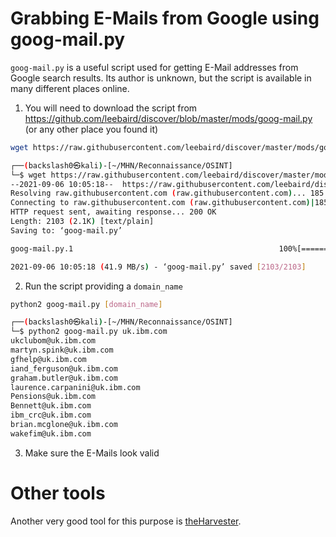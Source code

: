 # Grabbing E-Mails from Google using goog-mail.py
`goog-mail.py` is a useful script used for getting E-Mail addresses from Google search results. Its author is unknown, but the script is available in many different places online.
1. You will need to download the script from https://github.com/leebaird/discover/blob/master/mods/goog-mail.py (or any other place you found it)
```bash
wget https://raw.githubusercontent.com/leebaird/discover/master/mods/goog-mail.py
```

```bash
┌──(backslash0㉿kali)-[~/MHN/Reconnaissance/OSINT]
└─$ wget https://raw.githubusercontent.com/leebaird/discover/master/mods/goog-mail.py                                                                                                                                                    1 ⨯
--2021-09-06 10:05:18--  https://raw.githubusercontent.com/leebaird/discover/master/mods/goog-mail.py
Resolving raw.githubusercontent.com (raw.githubusercontent.com)... 185.199.110.133, 185.199.108.133, 185.199.111.133, ...
Connecting to raw.githubusercontent.com (raw.githubusercontent.com)|185.199.110.133|:443... connected.
HTTP request sent, awaiting response... 200 OK
Length: 2103 (2.1K) [text/plain]
Saving to: ‘goog-mail.py’

goog-mail.py.1                                              100%[========================================================================================================================================>]   2.05K  --.-KB/s    in 0s      

2021-09-06 10:05:18 (41.9 MB/s) - ‘goog-mail.py’ saved [2103/2103]
```

2. Run the script providing a `domain_name`
```bash
python2 goog-mail.py [domain_name]
```

```bash
┌──(backslash0㉿kali)-[~/MHN/Reconnaissance/OSINT]
└─$ python2 goog-mail.py uk.ibm.com
ukclubom@uk.ibm.com
martyn.spink@uk.ibm.com
gfhelp@uk.ibm.com
iand_ferguson@uk.ibm.com
graham.butler@uk.ibm.com
laurence.carpanini@uk.ibm.com
Pensions@uk.ibm.com
Bennett@uk.ibm.com
ibm_crc@uk.ibm.com
brian.mcglone@uk.ibm.com
wakefim@uk.ibm.com
```

3. Make sure the E-Mails look valid

# Other tools
Another very good tool for this purpose is [theHarvester](Tools/theHarvester.md).
